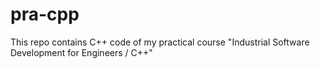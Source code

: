# pra-cpp
This repo contains C++ code of my practical course "Industrial Software Development for Engineers / C++"
